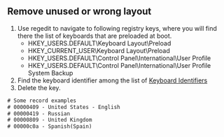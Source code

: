 
## Remove unused or wrong layout

1. Use regedit to navigate to following registry keys, where you will find there the list of keyboards that are preloaded at boot.
    * HKEY_USERS\.DEFAULT\Keyboard Layout\Preload
    * HKEY_CURRENT_USER\Keyboard Layout\Preload
    * HKEY_USERS\.DEFAULT\Control Panel\International\User Profile
    * HKEY_USERS\.DEFAULT\Control Panel\International\User Profile System Backup
2. Find the keyboard identifier among the list of [Keyboard Identifiers](https://docs.microsoft.com/en-us/windows-hardware/manufacture/desktop/windows-language-pack-default-values)
3. Delete the key.

```txt
# Some record examples
# 00000409 - United States - English
# 00000419 - Russian
# 00000809 - United Kingdom
# 00000c0a - Spanish(Spain)
```
